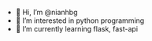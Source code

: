 - 👋 Hi, I’m @nianhbg
- 👀 I’m interested in python programming
- 🌱 I’m currently learning flask, fast-api

<!---
nianhbg/nianhbg is a ✨ special ✨ repository because its `README.md` (this file) appears on your GitHub profile.
You can click the Preview link to take a look at your changes.
--->
